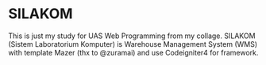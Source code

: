 # SILAKOM
This is just my study for UAS Web Programming from my collage. SILAKOM (Sistem Laboratorium Komputer) is Warehouse Management System (WMS)  with template Mazer (thx to @zuramai)  and use Codeigniter4 for framework.
